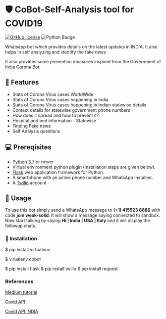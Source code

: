 # 🛡 CoBot-Self-Analysis tool for COVID19
[![GitHub license](https://img.shields.io/github/license/Jatin-8898/covid-bot?logo=MIT)](https://github.com/arun925/cobot-self-analysis/blob/master/LICENSE)
![Python Badge](https://img.shields.io/badge/Made%20with-Python-blue)

Whatsapp bot which provides details on the latest updates in INDIA. It also helps in self analyzing and identify the fake news

It also provides some prevention measures inspired from the Government of India Corona Bot.

## 🚀 Features
- Stats of Corona Virus cases WorldWide
- Stats of Corona Virus cases happening in India
- Stats of Corona Virus cases happening in Indian statewise details
- Contact details for statewise government phone numbers
- How does it spread and how to prevent it?
- Hospital and bed information - Statewise
- Finding Fake news
- Self Analysis questions

##  💻 Prereqisites
* [Python 3.7](https://www.python.org/downloads/) or newer
* Virtual environment python plugin (Installation steps are given below).
* [Flask](https://palletsprojects.com/p/flask/) web application framework for Python
* A smartphone with an active phone number and WhatsApp installed.
* A [Twilio](https://www.twilio.com/) account

## 📝 Usage 

To use this bot simply send a WhatsApp message to **(+1) 415523 8886** with code **join weak-solid**.
It will show a message saying connected to sandbox.
Now start talking by saying  **Hi | India | USA | Italy** and it will display the followup chats.

### 📘 Installation

$ pip install virtualenv

$ virualenv cobot


$ pip install flask
$ pip install twilio
$ pip install request

### References
[Medium tutorial](https://www.twilio.com/blog/build-a-whatsapp-chatbot-with-python-flask-and-twilio)

[Covid API](https://github.com/javieraviles/covidAPI)

[Covid API INDIA](https://github.com/amodm/api-covid19-in)